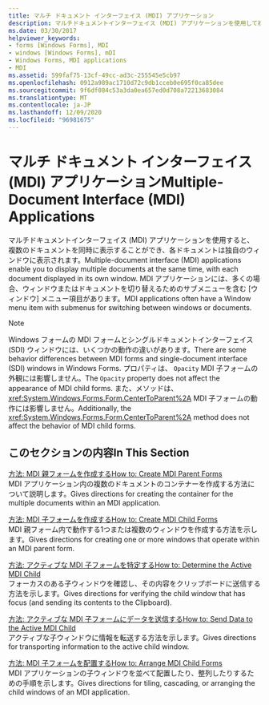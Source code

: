 ```yaml
---
title: マルチ ドキュメント インターフェイス (MDI) アプリケーション
description: マルチドキュメントインターフェイス (MDI) アプリケーションを使用して複数のドキュメントを同時に表示する Windows フォーム方法について説明します。各ドキュメントは、それぞれのウィンドウに表示されます。
ms.date: 03/30/2017
helpviewer_keywords:
- forms [Windows Forms], MDI
- windows [Windows Forms], mDI
- Windows Forms, MDI applications
- MDI
ms.assetid: 599faf75-13cf-49cc-ad3c-255545e5cb97
ms.openlocfilehash: 0912a989ac1710d72c9db1cceb0e695f0ca85dee
ms.sourcegitcommit: 9f6df084c53a3da0ea657ed0d708a72213683084
ms.translationtype: MT
ms.contentlocale: ja-JP
ms.lasthandoff: 12/09/2020
ms.locfileid: "96981675"
---
```

# <a name="multiple-document-interface-mdi-applications"></a><span data-ttu-id="3f092-103">マルチ ドキュメント インターフェイス (MDI) アプリケーション</span><span class="sxs-lookup"><span data-stu-id="3f092-103">Multiple-Document Interface (MDI) Applications</span></span>
<span data-ttu-id="3f092-104">マルチドキュメントインターフェイス (MDI) アプリケーションを使用すると、複数のドキュメントを同時に表示することができ、各ドキュメントは独自のウィンドウに表示されます。</span><span class="sxs-lookup"><span data-stu-id="3f092-104">Multiple-document interface (MDI) applications enable you to display multiple documents at the same time, with each document displayed in its own window.</span></span> <span data-ttu-id="3f092-105">MDI アプリケーションには、多くの場合、ウィンドウまたはドキュメントを切り替えるためのサブメニューを含む [ウィンドウ] メニュー項目があります。</span><span class="sxs-lookup"><span data-stu-id="3f092-105">MDI applications often have a Window menu item with submenus for switching between windows or documents.</span></span>  
  
> [!NOTE]
> <span data-ttu-id="3f092-106">Windows フォームの MDI フォームとシングルドキュメントインターフェイス (SDI) ウィンドウには、いくつかの動作の違いがあります。</span><span class="sxs-lookup"><span data-stu-id="3f092-106">There are some behavior differences between MDI forms and single-document interface (SDI) windows in Windows Forms.</span></span> <span data-ttu-id="3f092-107">プロパティは、 `Opacity` MDI 子フォームの外観には影響しません。</span><span class="sxs-lookup"><span data-stu-id="3f092-107">The `Opacity` property does not affect the appearance of MDI child forms.</span></span> <span data-ttu-id="3f092-108">また、メソッドは、 <xref:System.Windows.Forms.Form.CenterToParent%2A> MDI 子フォームの動作には影響しません。</span><span class="sxs-lookup"><span data-stu-id="3f092-108">Additionally, the <xref:System.Windows.Forms.Form.CenterToParent%2A> method does not affect the behavior of MDI child forms.</span></span>  
  
## <a name="in-this-section"></a><span data-ttu-id="3f092-109">このセクションの内容</span><span class="sxs-lookup"><span data-stu-id="3f092-109">In This Section</span></span>  
 [<span data-ttu-id="3f092-110">方法: MDI 親フォームを作成する</span><span class="sxs-lookup"><span data-stu-id="3f092-110">How to: Create MDI Parent Forms</span></span>](how-to-create-mdi-parent-forms.md)  
 <span data-ttu-id="3f092-111">MDI アプリケーション内の複数のドキュメントのコンテナーを作成する方法について説明します。</span><span class="sxs-lookup"><span data-stu-id="3f092-111">Gives directions for creating the container for the multiple documents within an MDI application.</span></span>  
  
 [<span data-ttu-id="3f092-112">方法: MDI 子フォームを作成する</span><span class="sxs-lookup"><span data-stu-id="3f092-112">How to: Create MDI Child Forms</span></span>](how-to-create-mdi-child-forms.md)  
 <span data-ttu-id="3f092-113">MDI 親フォーム内で動作する1つまたは複数のウィンドウを作成する方法を示します。</span><span class="sxs-lookup"><span data-stu-id="3f092-113">Gives directions for creating one or more windows that operate within an MDI parent form.</span></span>  
  
 [<span data-ttu-id="3f092-114">方法: アクティブな MDI 子フォームを特定する</span><span class="sxs-lookup"><span data-stu-id="3f092-114">How to: Determine the Active MDI Child</span></span>](how-to-determine-the-active-mdi-child.md)  
 <span data-ttu-id="3f092-115">フォーカスのある子ウィンドウを確認し、その内容をクリップボードに送信する方法を示します。</span><span class="sxs-lookup"><span data-stu-id="3f092-115">Gives directions for verifying the child window that has focus (and sending its contents to the Clipboard).</span></span>  
  
 [<span data-ttu-id="3f092-116">方法: アクティブな MDI 子フォームにデータを送信する</span><span class="sxs-lookup"><span data-stu-id="3f092-116">How to: Send Data to the Active MDI Child</span></span>](how-to-send-data-to-the-active-mdi-child.md)  
 <span data-ttu-id="3f092-117">アクティブな子ウィンドウに情報を転送する方法を示します。</span><span class="sxs-lookup"><span data-stu-id="3f092-117">Gives directions for transporting information to the active child window.</span></span>  
  
 [<span data-ttu-id="3f092-118">方法: MDI 子フォームを配置する</span><span class="sxs-lookup"><span data-stu-id="3f092-118">How to: Arrange MDI Child Forms</span></span>](how-to-arrange-mdi-child-forms.md)  
 <span data-ttu-id="3f092-119">MDI アプリケーションの子ウィンドウを並べて配置したり、整列したりするための手順を示します。</span><span class="sxs-lookup"><span data-stu-id="3f092-119">Gives directions for tiling, cascading, or arranging the child windows of an MDI application.</span></span>
